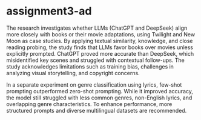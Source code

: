 # assignment3-ad

The research investigates whether LLMs (ChatGPT and DeepSeek) align more closely with books or their movie adaptations, using Twilight and New Moon as case studies. By applying textual similarity, knowledge, and close reading probing, the study finds that LLMs favor books over movies unless explicitly prompted. ChatGPT proved more accurate than DeepSeek, which misidentified key scenes and struggled with contextual follow-ups. The study acknowledges limitations such as training bias, challenges in analyzing visual storytelling, and copyright concerns.

In a separate experiment on genre classification using lyrics, few-shot prompting outperformed zero-shot prompting. While it improved accuracy, the model still struggled with less common genres, non-English lyrics, and overlapping genre characteristics. To enhance performance, more structured prompts and diverse multilingual datasets are recommended.
